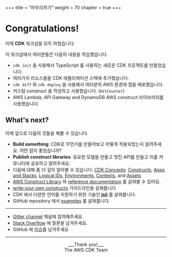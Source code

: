 +++
title = "마무리하기"
weight = 70
chapter = true
+++

# Congratulations!

이제 __CDK__ 워크샵을 모두 마쳤습니다.

이 워크샵에서 여러분들은 다음의 내용을 학습했습니다.

- `cdk init` 을 사용해서 TypeScript 를 사용하는 새로운 CDK 프로젝트를 만들었습니다.
- 여러가지 리소스들을 CDK 애플리케이션 스택에 추가했습니다.
- `cdk diff` 와 `cdk deploy` 을 사용해서 여러분의 AWS 환경에 앱을 배포했습니다.
- 커스텀 construct 을 작성하고 사용했습니다. (`HitCounter`)
- AWS Lambda, API Gateway and DynamoDB AWS construct 라이브러리를 사용했습니다.

## What's next?

이제 앞으로 다음의 것들을 해볼 수 있습니다.

* __Build something__: CDK로 무언가를 만들어보고 어떻게 적용되었는지 알려주세요. 어떤 점이 좋았습니까?
* __Publish construct libraries__: 유요한 모델을 만들고 멋진 API를 만들고 이를 커뮤니티에 공유하고 알려주세요.
* 다음에 대해 좀 더 깊이 알아볼 수 있습니다:  [CDK
  Concepts](https://docs.aws.amazon.com/CDK/latest/userguide/concepts.html):
  [Constructs](https://docs.aws.amazon.com/CDK/latest/userguide/constructs.html),
  [Apps and Stacks](https://docs.aws.amazon.com/CDK/latest/userguide/apps_and_stacks.html),
  [Logical IDs](https://docs.aws.amazon.com/cdk/latest/guide/identifiers.html#identifiers_logical_ids),
  [Environments](https://docs.aws.amazon.com/cdk/latest/guide/apps_and_stacks.html#environments),
  [Contexts](https://docs.aws.amazon.com/cdk/latest/guide/context.html),
  and [Assets](https://docs.aws.amazon.com/CDK/latest/userguide/assets.html)
* [AWS Construct Library](https://docs.aws.amazon.com/CDK/latest/userguide/aws_construct_lib.html) 와 [reference documentation](https://docs.aws.amazon.com/cdk/api/latest/docs/aws-construct-library.html) 를 살펴볼 수 있어요.
* [write your own constructs](https://docs.aws.amazon.com/CDK/latest/userguide/writing_constructs.html) 가이드라인을 살펴봅니다
* CDK 에서 다양한 언어를 지원하기 위한 기술인 [__jsii__](https://github.com/awslabs/jsii) 를 살펴봅니다.
* GitHub repository 에서 [examples](https://github.com/aws-samples/aws-cdk-examples) 를 살펴봅니다.

-----

* [Gitter channel](https://gitter.im/awslabs/aws-cdk) 채널에 참여해주세요
* [Stack Overflow](https://stackoverflow.com/questions/tagged/aws-cdk) 에 질문을 남겨주세요.
* GitHub 에 [이슈](https://github.com/awslabs/aws-cdk/issues/new)를 남겨주세요

-----

<center>
___Thank you!___<br/>
The AWS CDK Team
</center>
